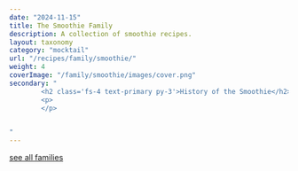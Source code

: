 ```yaml
---
date: "2024-11-15"
title: The Smoothie Family
description: A collection of smoothie recipes.
layout: taxonomy
category: "mocktail"
url: "/recipes/family/smoothie/"
weight: 4
coverImage: "/family/smoothie/images/cover.png"
secondary: "
        <h2 class='fs-4 text-primary py-3'>History of the Smoothie</h2>
        <p>
        </p>

      
"
---
```



<a href="/recipes/mocktails/" class="badge bg-success text-light text-decoration-none">see all families</a> 